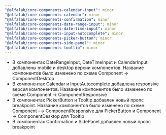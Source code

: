 ```yaml
---
"@alfalab/core-components-calendar-input": minor
"@alfalab/core-components-calendar": minor
"@alfalab/core-components-confirmation": minor
"@alfalab/core-components-date-range-input": minor
"@alfalab/core-components-date-time-input": minor
"@alfalab/core-components-input-autocomplete": minor
"@alfalab/core-components-picker-button": minor
"@alfalab/core-components-side-panel": minor
"@alfalab/core-components-tooltip": minor
---
```


- В компонентах DateRangeInput, DateTimeInput и CalendarInput добавлены mobile и desktop версии компонентов. Название компонентов было изменено по схеме Component → ComponentDesktop
- В компонентах Calendar и InputAutocomplete добавлена responsive версия компонентов. Название компонентов было изменено по схеме Component → ComponentResponsive
- В компонентах PickerButton и Tooltip добавлен новый пропс breakpoint. Название компонентов было изменено по схеме Component -→ ComponentResponsive для PickerButton и Component → ComponentDesktop для Tooltip
- В компонентах Confirmation и SidePanel добавлен новый пропс breakpoint
